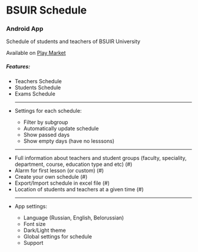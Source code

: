 # BSUIR Schedule
<h3>Android App</h3>

<span>Schedule of students and teachers of BSUIR University</span>

Available on <a href="https://play.google.com/store/apps/details?id=com.bsuir.bsuirschedule">Play Market</a>

<h5>Features:</h5>
<ul>
  <li>Teachers Schedule</li>
  <li>Students Schedule</li>
  <li>Exams Schedule</li>
  <hr />
  <li>Settings for each schedule:</li>
  <ul>
    <li>Filter by subgroup</li>
    <li>Automatically update schedule</li>
    <li>Show passed days</li>
    <li>Show empty days (have no lesssons)</li>
  </ul>
  <hr />
  <li>Full information about teachers and student groups (faculty, speciality, department, course, education type and etc) (#)</li>
  <li>Alarm for first lesson (or custom) (#)</li>
  <li>Create your own schedule (#)</li>
  <li>Export/Import schedule in excel file (#)</li>
  <li>Location of students and teachers at a given time (#)</li>
  <hr />
  <li>App settings:</li>
  <ul>
    <li>Language (Russian, English, Belorussian)</li>
    <li>Font size</li>
    <li>Dark/Light theme</li>
    <li>Global settings for schedule</li>
    <li>Support</li>
  </ul>
</ul>
